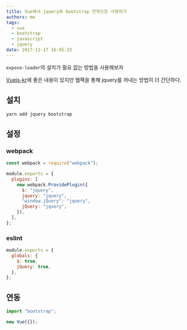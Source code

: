 ```yaml
---
title: Vue에서 jquery와 bootstrap 전역으로 사용하기
authors: me
tags:
  - vue
  - bootstrap
  - javascript
  - jquery
date: 2017-11-17 16:45:23
---
```


`expose-loader`의 설치가 필요 없는 방법을 사용해보자

[Vuejs-kr](https://vuejs-kr.github.io/jekyll/update/2017/03/02/vuejs-jquery-bootstrap/)에 좋은 내용이 있지만 웹팩을 통해 jquery를 꺼내는 방법이 더 간단하다.

## 설치

```bash
yarn add jquery bootstrap
```

## 설정

### webpack

```js title="build/webpack.base.conf.js"
const webpack = require("webpack");

module.exports = {
  plugins: [
    new webpack.ProvidePlugin({
      $: "jquery",
      jquery: "jquery",
      "window.jQuery": "jquery",
      jQuery: "jquery",
    }),
  ],
};
```

### eslint

```js title=".enlintrs.js"
module.exports = {
  globals: {
    $: true,
    jQuery: true,
  },
};
```

## 연동

```js title="src/main.js"
import "bootstrap";

new Vue({});
```
